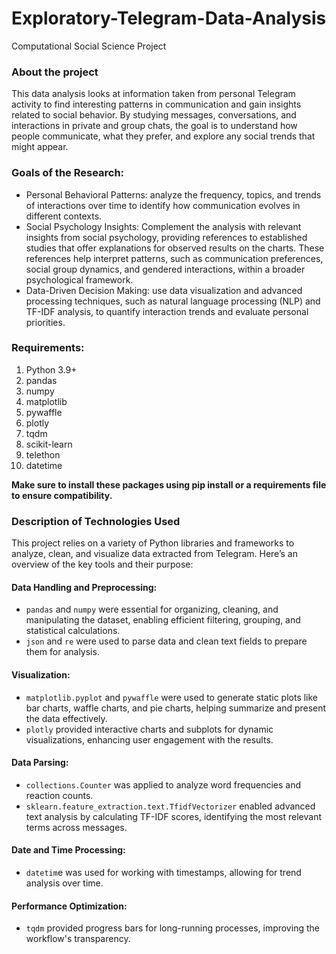 # Exploratory-Telegram-Data-Analysis
Computational Social Science Project

### About the project
This data analysis looks at information taken from personal Telegram activity to find interesting patterns in communication and gain insights related to social behavior. By studying messages, conversations, and interactions in private and group chats, the goal is to understand how people communicate, what they prefer, and explore any social trends that might appear.

### Goals of the Research:
* Personal Behavioral Patterns: analyze the frequency, topics, and trends of interactions over time to identify how communication evolves in different contexts.
* Social Psychology Insights: Complement the analysis with relevant insights from social psychology, providing references to established studies that offer explanations for observed results on the charts. These references help interpret patterns, such as communication preferences, social group dynamics, and gendered interactions, within a broader psychological framework.
* Data-Driven Decision Making: use data visualization and advanced processing techniques, such as natural language processing (NLP) and TF-IDF analysis, to quantify interaction trends and evaluate personal priorities.

### Requirements:
1. Python 3.9+
2. pandas
3. numpy 
4. matplotlib 
5. pywaffle
6. plotly 
7. tqdm
8. scikit-learn
9. telethon
10. datetime
    
**Make sure to install these packages using pip install or a requirements file to ensure compatibility.**

### Description of Technologies Used
This project relies on a variety of Python libraries and frameworks to analyze, clean, and visualize data extracted from Telegram. Here’s an overview of the key tools and their purpose:

#### Data Handling and Preprocessing:
- `pandas` and `numpy` were essential for organizing, cleaning, and manipulating the dataset, enabling efficient filtering, grouping, and statistical calculations.
- `json` and `re` were used to parse data and clean text fields to prepare them for analysis.

#### Visualization:
- `matplotlib.pyplot` and `pywaffle` were used to generate static plots like bar charts, waffle charts, and pie charts, helping summarize and present the data effectively.
- `plotly` provided interactive charts and subplots for dynamic visualizations, enhancing user engagement with the results.

#### Data Parsing:
- `collections.Counter` was applied to analyze word frequencies and reaction counts.
- `sklearn.feature_extraction.text.TfidfVectorizer` enabled advanced text analysis by calculating TF-IDF scores, identifying the most relevant terms across messages.

#### Date and Time Processing:
- `datetim`e was used for working with timestamps, allowing for trend analysis over time.

#### Performance Optimization:
- `tqdm` provided progress bars for long-running processes, improving the workflow's transparency.
